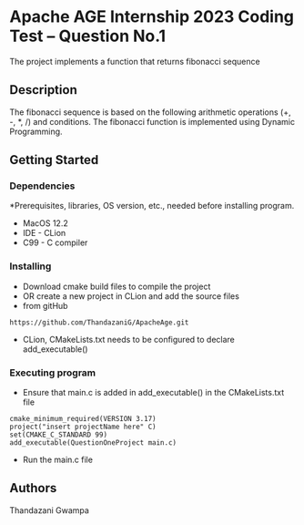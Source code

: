 # Apache AGE Internship 2023 Coding Test – Question No.1

The project implements a function that returns fibonacci sequence

## Description

The fibonacci sequence is based on the following arithmetic operations (+, -, *, /) and conditions.
The fibonacci function is implemented using Dynamic Programming.

## Getting Started

### Dependencies

*Prerequisites, libraries, OS version, etc., needed before installing program.
* MacOS 12.2
* IDE - CLion
* C99 - C compiler

### Installing

* Download cmake build files to compile the project
* OR create a new project in CLion and add the source files
* from gitHub
```
https://github.com/ThandazaniG/ApacheAge.git
```
* CLion, CMakeLists.txt needs to be configured to declare add_executable()


### Executing program

* Ensure that main.c is added in add_executable() in the CMakeLists.txt file
```
cmake_minimum_required(VERSION 3.17)
project("insert projectName here" C)
set(CMAKE_C_STANDARD 99)
add_executable(QuestionOneProject main.c)
```
* Run the main.c file

## Authors
Thandazani Gwampa
